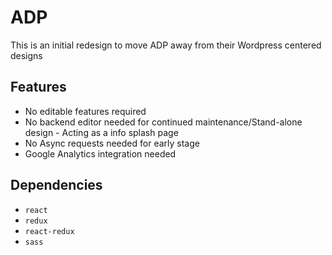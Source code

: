 # ADP
This is an initial redesign to move ADP away from their Wordpress centered designs

## Features
- No editable features required
- No backend editor needed for continued maintenance/Stand-alone design - Acting as a info splash page
- No Async requests needed for early stage
- Google Analytics integration needed

## Dependencies
- `react`
- `redux`
- `react-redux`
- `sass`
